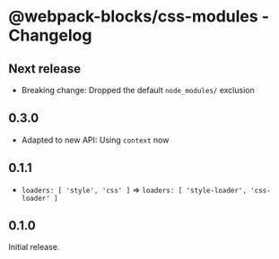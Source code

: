 # @webpack-blocks/css-modules - Changelog

## Next release

- Breaking change: Dropped the default `node_modules/` exclusion

## 0.3.0

- Adapted to new API: Using `context` now

## 0.1.1

- `loaders: [ 'style', 'css' ]` => `loaders: [ 'style-loader', 'css-loader' ]`

## 0.1.0

Initial release.
